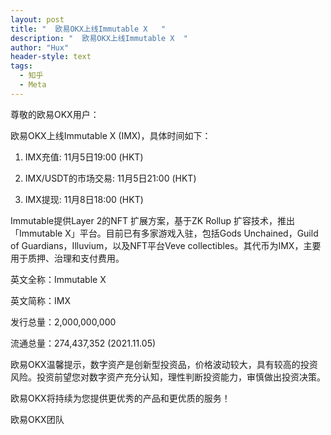 ```yaml
---
layout: post
title: "  欧易OKX上线Immutable X   "
description: "  欧易OKX上线Immutable X  "
author: "Hux"
header-style: text
tags:
  - 知乎
  - Meta
---
```

尊敬的欧易OKX用户：

欧易OKX上线Immutable X (IMX)，具体时间如下：

1. IMX充值: 11月5日19:00 (HKT)

2. IMX/USDT的市场交易: 11月5日21:00 (HKT)

3. IMX提现: 11月8日18:00 (HKT)

Immutable提供Layer 2的NFT 扩展方案，基于ZK Rollup 扩容技术，推出「Immutable X」平台。目前已有多家游戏入驻，包括Gods Unchained，Guild of Guardians，Illuvium，以及NFT平台Veve collectibles。其代币为IMX，主要用于质押、治理和支付费用。

英文全称：Immutable X

英文简称：IMX

发行总量：2,000,000,000

流通总量：274,437,352 (2021.11.05)

 

欧易OKX温馨提示，数字资产是创新型投资品，价格波动较大，具有较高的投资风险。投资前望您对数字资产充分认知，理性判断投资能力，审慎做出投资决策。

欧易OKX将持续为您提供更优秀的产品和更优质的服务！

欧易OKX团队
